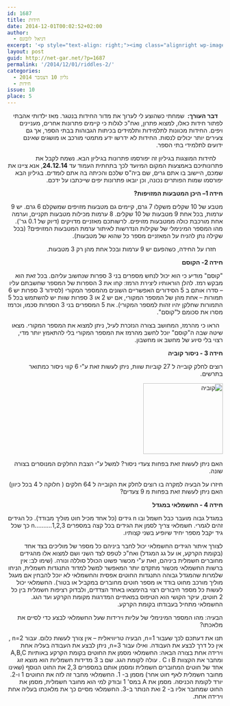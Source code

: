 ```yaml
---
id: 1687
title: חידות
date: 2014-12-01T00:02:52+02:00
author:
  - דניאל לובזנס
excerpt: '<p style="text-align: right;"><img class="alignright wp-image-1696" src="{{site.baseurl}}/assets/img/2014/11/unnamed-1.jpg" alt="unnamed (1)" width="101" height="106" />מדור החידות לילדים ונוער המחודש, יותר אתגר, יותר עניין בעריכת <span style="color: #222222;">דניאל לובזנס.</span></p>'
layout: post
guid: http://net-gar.net/?p=1687
permalink: '/2014/12/01/riddles-2/'
categories:
  - גליון 10 דצמבר 2014
  - חידות
issue: 10
place: 5
---
```

<p dir="rtl" style="text-align: right;">
     <strong>דבר העורך: </strong> שמחתי כשהוצע לי לערוך את מדור החידות בנטגר. מאז ילדותי אהבתי לפתור חידות כאלו, למצוא פתרון, ואח"כ לגלות כי קיימים פתרונות אחרים, מעניינים ויפים. החידות מכוונות לתלמידות ותלמידים בכיתות הגבוהות בבתי הספר, אך גם צעירים יותר יכולים לנסות. החידות לא ידרשו ידע מתמטי מורכב או מושגים שאינם ידועים לתלמידי בתי הספר.
</p>

<p dir="rtl" style="text-align: right;">
      לחידות המוצגות בגיליון זה יפורסמו פתרונות בגיליון הבא. נשמח לקבל את פתרונותיכם באמצעות המקום המיועד לכך בתחתית העמוד עד <strong>24.12.14</strong>, אנא ציינו את שמכם, היישוב בו אתם גרים, שם ביה"ס שלכם והכיתה בה אתם לומדים. בגיליון הבא יפורסמו שמות הפותרים נכונה, וכן יובאו פתרונות יפים שייכתבו על ידכם.
</p>

<p dir="rtl" style="text-align: right;">
  <strong>חידה 1</strong><strong>– היכן המטבעות המזויפות?</strong>
</p>

<p dir="rtl" style="text-align: right;">
  מטבע של 10 שקלים משקלו 7 גרם, קיימים גם מטבעות מזויפים שמשקלם 6 גרם. יש 9 ערמות, בכל אחת 9 מטבעות של 10 שקלים. 8 ערמות מכילות מטבעות תקניים, וערמה אחת מורכבת כולה ממטבעות מזויפים. לרשותכם מאזניים מדויקים (דיוק של 0.1 גר'). מהו המספר המינימלי של שקילות הנדרשות לאיתור ערמת המטבעות המזויפים? (בכל שקילה נתן להניח על המאזניים מספר כל שהוא של מטבעות).
</p>

<p dir="rtl" style="text-align: right;">
      חזרו על החידה, כשהפעם יש 9 ערמות ובכל אחת מהן רק 3 מטבעות.
</p>

<p dir="rtl" style="text-align: right;">
  <strong>חידה 2</strong><strong>- הקוסם</strong>
</p>

<p dir="rtl" style="text-align: right;">
  "קוסם" מודיע כי הוא יכול לנחש מספרים בני 3 ספרות שנחשוב עליהם. בכל זאת הוא מבקש רמז. להלן הוראותיו ליצירת הרמז: קחו את 3 הספרות של המספר שחשבתם עליו – סדרו אותם ב 5 הסידורים האפשריים השונים מהמספר המקורי (לסידור 3 ספרות יש 6 תמורות – אחת מהן של המספר המקורי, אם יש 2 או 3 ספרות שוות יש להשתמש בכל 5 התמורות שחלקן יהיו זהות למספר המקורי). את 5 המספרים בני 3 הספרות סכמו, וכרמז מסרו את סכומם ל"קוסם".
</p>

<p dir="rtl" style="text-align: right;">
    הראו כי מהרמז, המחושב בצורה הנזכרת לעיל, ניתן למצוא את המספר המקורי. מצאו שיטה שבה ה"קוסם" יוכל לחשב מהרמז את המספר המקורי בלי להתאמץ יותר מדי, רצוי בלי סיוע של מחשב או מחשבון.
</p>

<p dir="rtl" style="text-align: right;">
  <strong>חידה 3 - ניסור קוביה</strong>
</p>

<p dir="rtl" style="text-align: right;">
  רוצים לחלק קובייה ל 27 קוביות שוות, ניתן לעשות זאת ע"י 6 קווי ניסור כמתואר בתרשים.
</p>

<p dir="rtl" style="text-align: right;">
  <a href="{{site.baseurl}}/assets/img/2014/12/קוביה.jpg"><img class="aligncenter  wp-image-1769" src="{{site.baseurl}}/assets/img/2014/12/קוביה.jpg" alt="קוביה" width="186" height="165" /></a>
</p>

<p dir="rtl" style="text-align: right;">
  האם ניתן לעשות זאת בפחות צעדי ניסור? למשל ע"י הצבת החלקים המנוסרים בצורה שונה.
</p>

<p dir="rtl" style="text-align: right;">
  חיזרו על הבעיה למקרה בו רוצים לחלק את הקובייה ל 64 חלקים ( חלוקה ל 4 בכל כיוון) האם ניתן לעשות זאת בפחות מ 9 צעדים?
</p>

<p dir="rtl" style="text-align: right;">
  <strong>חידה 4 - החשמלאי במגדל</strong>
</p>

<p dir="rtl" style="text-align: right;">
  במגדל גבוה מועבר כבל חשמל ובו n גידים (כל אחד מכיל חוט מוליך מבודד). כל הגידים זהים לגמרי. חשמלאי צריך לסמן את הגידים בכל קצה במספרים 1,2,3……….n כך שכל גיד יקבל מספר יחיד שיופיע בשני קצותיו.
</p>

<p dir="rtl" style="text-align: right;">
  לצורך איתור הגידים החשמלאי יכול לחבר ביניהם כל מספר של מוליכים בצד אחד (בקומת הקרקע, או על גג המגדל) ואח"כ לטפס לצד השני ושם למצוא אלו מהגידים מחוברים חשמלית ביניהם, זאת ע"י מכשור פשוט הכולל סוללה ונורה. (שימו לב: אין ברשות החשמלאי מכשור מתקדם יותר המאפשר למשל למדוד התנגדות חשמלית, הניחו שלמרות שהמגדל גבוהה התנגדות החוטים אפסית והחשמלאי לא יוכל להבחין אם מעגל מוליך מורכב מחוט בודד או מספר חוטים מחוברים במקביל או בטור). החשמלאי יכול לעשות כל מספר חיבורים רצוי בהימצאו באחד הצדדים, ולבדוק רציפות חשמלית בין כל 2 חוטים, עיקר הקושי הוא הטיפוס במאתיים המדרגות מקומת הקרקע ועד הגג. החשמלאי מתחיל בעבודתו בקומת הקרקע.
</p>

<p dir="rtl" style="text-align: right;">
  הבעיה: מהו המספר המינימלי של עליות וירידות שעל החשמלאי לבצע כדי לסיים את מלאכתו?
</p>

<p dir="rtl" style="text-align: right;">
  תנו את דעתכם לכך שעבור n=1, הבעיה טריוויאלית – אין צורך לעשות כלום. עבור n=2 , אין כל דרך לבצע את העבודה. ואילו עבור n=3, ניתן לבצע את העבודה בעליה אחת וירידה אחת בצורה הבאה: החשמלאי מסמן את החוטים בקומת הקרקע באותיות A,B,C ומחבר את הקצוות B ו C . עולה לקומת הגג. שם ב 3 מדידות חשמליות הוא מוצא זוג אחד של חוטים המחוברים חשמלית ומסמן אותם במספרים 2,3 את החוט הנוסף (שאינו מחובר חשמלית לאף חוט אחר) מסמן ב- 1. החשמלאי מחבר זה לזה את החוטים 1 ו-2. יורד לקומת הכניסה. מסמן את A במס' 1 ובודק למי הוא מחובר חשמלית, מסמן את החוט שמחובר אליו ב- 2 ואת הנותר ב-3. החשמלאי מסיים כך את מלאכתו בעליה אחת וירידה אחת.
</p>

<p dir="rtl" style="text-align: right;">
  <span style="color: #222222;"></span>
</p>